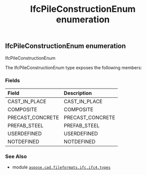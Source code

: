 ﻿---
title: IfcPileConstructionEnum enumeration
second_title: Aspose.CAD for Python via .NET API References
description: 
type: docs
weight: 3170
url: /aspose.cad.fileformats.ifc.ifc4.types/ifcpileconstructionenum/
is_root: false
---

## IfcPileConstructionEnum enumeration

IfcPileConstructionEnum



The IfcPileConstructionEnum type exposes the following members:

### Fields
| Field | Description |
| :- | :- |
| CAST_IN_PLACE | CAST_IN_PLACE |
| COMPOSITE | COMPOSITE |
| PRECAST_CONCRETE | PRECAST_CONCRETE |
| PREFAB_STEEL | PREFAB_STEEL |
| USERDEFINED | USERDEFINED |
| NOTDEFINED | NOTDEFINED |



### See Also
* module [`aspose.cad.fileformats.ifc.ifc4.types`](..)
